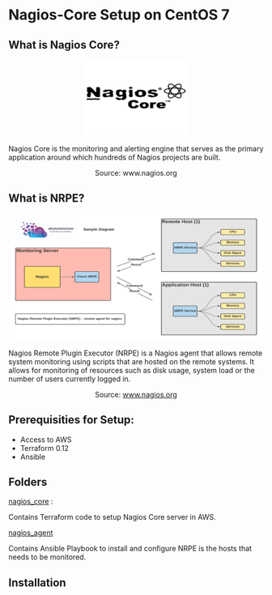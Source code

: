# Nagios-Core Setup on CentOS 7 

## What is Nagios Core?
<p align="center">
  <img width="200" height="150" src="img/NagiosCore.png">
</p>

Nagios Core is the monitoring and alerting engine that serves as the primary application around which hundreds of Nagios projects are built.
<p align="center">
Source: www.nagios.org
</p>

## What is NRPE? 
<p align="center">
  <img width="500" height="250" src="img/NRPE-Diagram.png">
</p>

Nagios Remote Plugin Executor (NRPE) is a Nagios agent that allows remote system monitoring using scripts that are hosted on the remote systems. It allows for monitoring of resources such as disk usage, system load or the number of users currently logged in.
<p align="center">
Source: 
<a href="https://www.nagios.org/">www.nagios.org</a>
</p> 

## Prerequisities for Setup:

* Access to AWS 
* Terraform 0.12
* Ansible

## Folders 

[nagios_core](nagios_core) :

Contains Terraform code to setup Nagios Core server in AWS. 


[nagios_agent](nagios_agent)

Contains Ansible Playbook to install and configure NRPE is the hosts that needs to be monitored. 

## Installation 